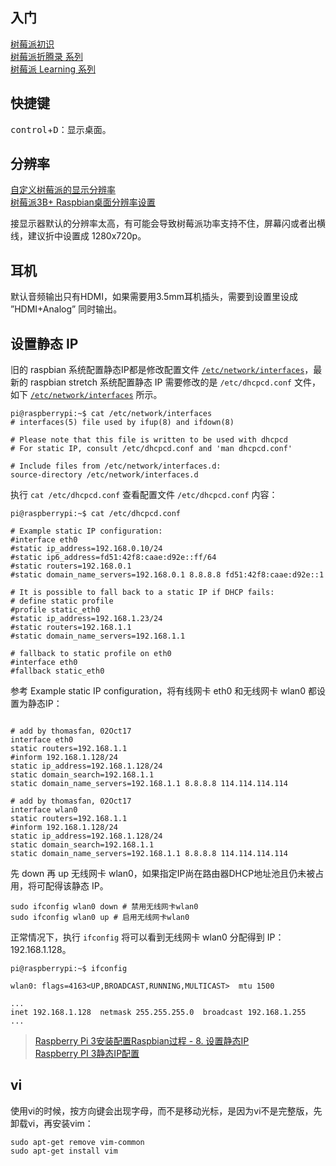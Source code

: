 ## 入门
[树莓派初识](http://blog.csdn.net/iluzhiyong/article/details/77791646)  
[树莓派折腾录 系列](http://blog.csdn.net/wangmi0354/article/details/50836398)  
[树莓派 Learning 系列](http://blog.csdn.net/github_35160620/article/details/52038918)  

## 快捷键
<kbd>control</kbd>+<kbd>D</kbd>：显示桌面。

## 分辨率
[自定义树莓派的显示分辨率](http://shumeipai.nxez.com/2013/08/31/custom-display-resolution-raspberry-pie.html)  
[树莓派3B+ Raspbian桌面分辨率设置](http://www.jianshu.com/p/a65b295eb285)  

接显示器默认的分辨率太高，有可能会导致树莓派功率支持不住，屏幕闪或者出横线，建议折中设置成 1280x720p。

## 耳机
默认音频输出只有HDMI，如果需要用3.5mm耳机插头，需要到设置里设成 ”HDMI+Analog” 同时输出。

## 设置静态 IP
旧的 raspbian 系统配置静态IP都是修改配置文件 [`/etc/network/interfaces`](http://blog.csdn.net/github_35160620/article/details/52107766)，最新的 raspbian stretch 系统配置静态 IP 需要修改的是 `/etc/dhcpcd.conf` 文件，如下 [`/etc/network/interfaces`](http://blog.csdn.net/shaopengf/article/details/52412429) 所示。

```Shell
pi@raspberrypi:~$ cat /etc/network/interfaces
# interfaces(5) file used by ifup(8) and ifdown(8)

# Please note that this file is written to be used with dhcpcd
# For static IP, consult /etc/dhcpcd.conf and 'man dhcpcd.conf'

# Include files from /etc/network/interfaces.d:
source-directory /etc/network/interfaces.d
```

执行 `cat /etc/dhcpcd.conf` 查看配置文件 `/etc/dhcpcd.conf` 内容：

```Shell
pi@raspberrypi:~$ cat /etc/dhcpcd.conf

# Example static IP configuration:
#interface eth0
#static ip_address=192.168.0.10/24
#static ip6_address=fd51:42f8:caae:d92e::ff/64
#static routers=192.168.0.1
#static domain_name_servers=192.168.0.1 8.8.8.8 fd51:42f8:caae:d92e::1

# It is possible to fall back to a static IP if DHCP fails:
# define static profile
#profile static_eth0
#static ip_address=192.168.1.23/24
#static routers=192.168.1.1
#static domain_name_servers=192.168.1.1

# fallback to static profile on eth0
#interface eth0
#fallback static_eth0

```

参考 Example static IP configuration，将有线网卡 eth0 和无线网卡 wlan0  都设置为静态IP：

```Shell

# add by thomasfan, 02Oct17
interface eth0
static routers=192.168.1.1
#inform 192.168.1.128/24
static ip_address=192.168.1.128/24
static domain_search=192.168.1.1
static domain_name_servers=192.168.1.1 8.8.8.8 114.114.114.114

# add by thomasfan, 02Oct17
interface wlan0
static routers=192.168.1.1
#inform 192.168.1.128/24
static ip_address=192.168.1.128/24
static domain_search=192.168.1.1
static domain_name_servers=192.168.1.1 8.8.8.8 114.114.114.114

```

先 down 再 up 无线网卡 wlan0，如果指定IP尚在路由器DHCP地址池且仍未被占用，将可配得该静态 IP。

```Shell
sudo ifconfig wlan0 down # 禁用无线网卡wlan0
sudo ifconfig wlan0 up # 启用无线网卡wlan0
```

正常情况下，执行 `ifconfig` 将可以看到无线网卡 wlan0 分配得到 IP：192.168.1.128。

```Shell
pi@raspberrypi:~$ ifconfig

wlan0: flags=4163<UP,BROADCAST,RUNNING,MULTICAST>  mtu 1500

...
inet 192.168.1.128  netmask 255.255.255.0  broadcast 192.168.1.255
...
```

> [Raspberry Pi 3安装配置Raspbian过程 - 8. 设置静态IP](http://blog.csdn.net/yss28/article/details/51874104)  
> [Raspberry PI 3静态IP配置](http://blog.csdn.net/u011973222/article/details/72843127)  

## vi
使用vi的时候，按方向键会出现字母，而不是移动光标，是因为vi不是完整版，先卸载vi，再安装vim：

```Shell
sudo apt-get remove vim-common
sudo apt-get install vim
```